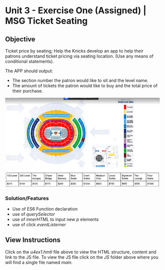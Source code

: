 # Unit 3 - Exercise One (Assigned) | MSG Ticket Seating

## Objective

Ticket price by seating; Help the Knicks develop an app to help their patrons understand ticket pricing via seating location. (Use any means of conditional statements).

The APP should output:

- The section number the patron would like to sit and the level name.
- The amount of tickets the patron would like to buy and the total price of their purchase.

![MSG Exercise Image](img/msg_seat_map.png)

### Solution/Features

- Use of ES6 Function declaration
- use of _querySelector_
- use of _innerHTML_ to input new _p_ elements
- use of click _eventListerner_

## View Instructions

Click on the _u4ex1.hmtl_ file above to view the HTML structure, content and link to the JS file. To view the JS file click on the _JS_ folder above where you will find a single file named _main_.

